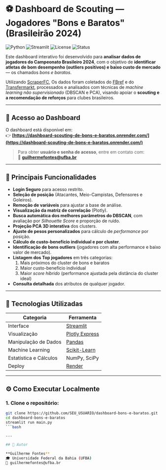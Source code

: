 # ⚽ Dashboard de Scouting — Jogadores "Bons e Baratos" (Brasileirão 2024)

![Python](https://img.shields.io/badge/Python-3.10%2B-blue)
![Streamlit](https://img.shields.io/badge/Streamlit-%E2%9A%A1-red)
![License](https://img.shields.io/badge/license-MIT-green)
![Status](https://img.shields.io/badge/status-Online-success)

Este dashboard interativo foi desenvolvido para **analisar dados de jogadores do Campeonato Brasileiro 2024**, com o objetivo de **identificar atletas de bom desempenho (outliers positivos) e baixo custo de mercado** — os chamados *bons e baratos*.

Utilizando [ScraperFC](https://scraperfc.readthedocs.io/en/latest/), Os dados foram coletados do [FBref](https://fbref.com/) e do [Transfermarkt](transfermarkt.com.br), processados e analisados com técnicas de *machine learning não supervisionado* (DBSCAN e PCA), visando apoiar o **scouting e a recomendação de reforços** para clubes brasileiros.

---

## 🔗 Acesso ao Dashboard

O dashboard está disponível em:  
👉 **[https://dashboard-scouting-de-bons-e-baratos.onrender.com/](https://dashboard-scouting-de-bons-e-baratos.onrender.com/)**  

> Para obter **usuário e senha de acesso**, entre em contato com:  
> 📧 **guilhermefontes@ufba.br**

---

## 🧠 Principais Funcionalidades

- **Login Seguro** para acesso restrito.
- **Seleção de posição** (Atacantes, Meio-Campistas, Defensores e Goleiros).  
- **Remoção de variáveis** para ajustar a base de análise.
- **Visualização da matriz de correlação** (Plotly).
- **Busca automática dos melhores parâmetros do DBSCAN**, com avaliação por *Silhouette Score* e proporção de ruído.
- **Projeção PCA 3D interativa** dos clusters.
- **Ajuste de pesos personalizados** para cálculo de *performance* por posição.
- **Cálculo de custo-benefício individual e por cluster**.
- **Identificação de bons outliers** (jogadores com alta performance e baixo valor de mercado).
- **Listagem dos Top jogadores** em três categorias:
  1. Mais próximos do cluster de bons e baratos  
  2. Maior custo-benefício individual  
  3. Maior *score híbrido* (performance ajustada pela distância do cluster ideal)
- **Consulta detalhada** dos atributos de qualquer jogador.

---

## 🧩 Tecnologias Utilizadas

| Categoria | Ferramenta |
|------------|-------------|
| Interface | [Streamlit](https://streamlit.io) |
| Visualização | [Plotly Express](https://plotly.com/python/plotly-express/) |
| Manipulação de Dados | [Pandas](https://pandas.pydata.org/) |
| Machine Learning | [Scikit-Learn](https://scikit-learn.org/) |
| Estatística e Cálculos | NumPy, SciPy |
| Deploy | [Render](https://render.com/) |

---

## ⚙️ Como Executar Localmente

### 1. Clone o repositório:
```bash
git clone https://github.com/SEU_USUARIO/dashboard-bons-e-baratos.git
cd dashboard-bons-e-baratos
streamlit run main.py
```bash

---

## 👤 Autor

**Guilherme Fontes**  
🎓 Universidade Federal da Bahia (UFBA)
📧 guilhermefontes@ufba.br
